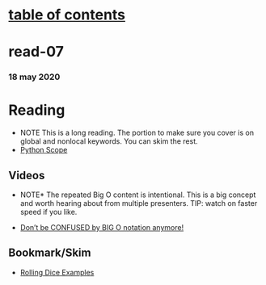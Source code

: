 # [table of contents](https://h-griffin.github.io/reading-notes-401/)
# read-07
### 18 may 2020

# Reading
- NOTE This is a long reading. The portion to make sure you cover is on global and nonlocal keywords. You can skim the rest.
- [Python Scope](https://realpython.com/python-scope-legb-rule/)

## Videos
- NOTE* The repeated Big O content is intentional. This is a big concept and worth hearing about from multiple presenters. TIP: watch on faster speed if you like.

- [Don’t be CONFUSED by BIG O notation anymore!](https://www.youtube.com/watch?v=5Uqawfl0VHQ)

## Bookmark/Skim
- [Rolling Dice Examples](https://artofproblemsolving.com/wiki/index.php/Basic_Programming_With_Python#Program_Example_1_3)